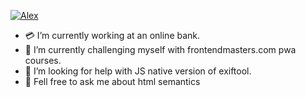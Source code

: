 [![Alex](https://reactdeveloper.netlify.app/static/media/apple.95dfa3a8252875079066.png)](https://reactdeveloper.netlify.app)

- 💳 I’m currently working at an online bank.
- 🌱 I’m currently challenging myself with frontendmasters.com pwa courses.
- 🤔 I’m looking for help with JS native version of exiftool.
- 💬 Fell free to ask me about html semantics
